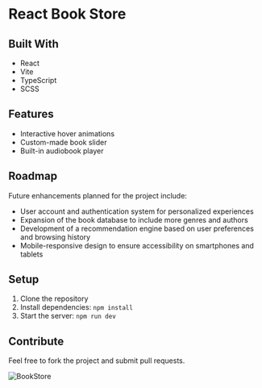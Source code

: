 # React Book Store

## Built With

- React
- Vite
- TypeScript
- SCSS

## Features

- Interactive hover animations
- Custom-made book slider
- Built-in audiobook player

## Roadmap

Future enhancements planned for the project include:

- User account and authentication system for personalized experiences
- Expansion of the book database to include more genres and authors
- Development of a recommendation engine based on user preferences and browsing history
- Mobile-responsive design to ensure accessibility on smartphones and tablets

## Setup

1. Clone the repository
2. Install dependencies: `npm install`
3. Start the server: `npm run dev`

## Contribute

Feel free to fork the project and submit pull requests.

![BookStore](https://github.com/SKom2/react-ts-book-store/assets/103752057/43bd4352-f12f-42fa-a86f-996243eb2245)
